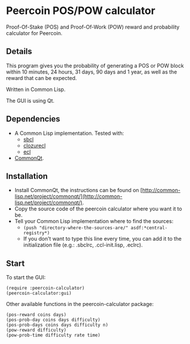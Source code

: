 Peercoin POS/POW calculator
===

Proof-Of-Stake (POS) and Proof-Of-Work (POW) reward and probability calculator for Peercoin.

## Details

This program gives you the probability of generating a POS or POW block within 10 minutes, 24 hours, 31 days, 90 days and 1 year, as well as the reward that can be expected.

Written in Common Lisp.

The GUI is using Qt.

## Dependencies

* A Common Lisp implementation. Tested with:
  * [sbcl](http://www.sbcl.org/)
  * [clozurecl](http://ccl.clozure.com/)
  * [ecl](http://ecls.sourceforge.net/)
* [CommonQt](http://common-lisp.net/project/commonqt/).

## Installation

* Install CommonQt, the instructions can be found on [http://common-lisp.net/project/commonqt/](http://common-lisp.net/project/commonqt/).
* Copy the source code of the peercoin calculator where you want it to be.
* Tell your Common Lisp implementation where to find the sources:
  * ```(push "directory-where-the-sources-are/" asdf:*central-registry*)```
  * If you don't want to type this line every time, you can add it to the initialization file (e.g.: .sbclrc, .ccl-init.lisp, .eclrc).

## Start

To start the GUI:

    (require :peercoin-calculator)
    (peercoin-calculator:gui)

Other available functions in the peercoin-calculator package:

    (pos-reward coins days)
    (pos-prob-day coins days difficulty)
    (pos-prob-days coins days difficulty n)
    (pow-reward difficulty)
    (pow-prob-time difficulty rate time)
